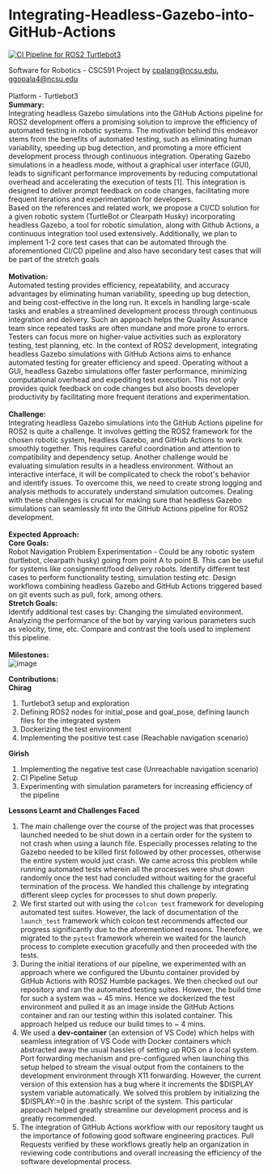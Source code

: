 # Integrating-Headless-Gazebo-into-GitHub-Actions
[![CI Pipeline for ROS2 Turtlebot3](https://github.com/chiragbheemaiah/Integrating-Headless-Gazebo-into-GitHub-Actions/actions/workflows/main.yml/badge.svg)](https://github.com/chiragbheemaiah/Integrating-Headless-Gazebo-into-GitHub-Actions/actions/workflows/main.yml)

Software for Robotics - CSC591 Project by cpalang@ncsu.edu, ggopala4@ncsu.edu <br><br>
Platform - Turtlebot3 <br>
**Summary:**<br>
Integrating headless Gazebo simulations into the GitHub Actions pipeline for ROS2 development offers a promising solution to improve the efficiency of automated testing in robotic systems. The motivation behind this endeavor stems from the benefits of automated testing, such as eliminating human variability, speeding up bug detection, and promoting a more efficient development process through continuous integration. Operating Gazebo simulations in a headless mode, without a graphical user interface (GUI), leads to significant performance improvements by reducing computational overhead and accelerating the execution of tests [1]. This integration is designed to deliver prompt feedback on code changes, facilitating more frequent iterations and experimentation for developers.
<br>
Based on the references and related work, we propose a CI/CD solution for a given robotic system (TurtleBot or Clearpath Husky) incorporating headless Gazebo, a tool for robotic simulation, along with Github Actions, a continuous integration tool used extensively. Additionally, we plan to implement 1-2 core test cases that can be automated through the aforementioned CI/CD pipeline and also have secondary test cases that will be part of the stretch goals
<br><br>
**Motivation:**<br>
Automated testing provides efficiency, repeatability, and accuracy advantages by eliminating human variability, speeding up bug detection, and being cost-effective in the long run. It excels in handling large-scale tasks and enables a streamlined development process through continuous integration and delivery. Such an approach helps the Quality Assurance team since repeated tasks are often mundane and more prone to errors. Testers can focus more on higher-value activities such as exploratory testing, test planning, etc. 
In the context of ROS2 development, integrating headless Gazebo simulations with GitHub Actions aims to enhance automated testing for greater efficiency and speed. Operating without a GUI, headless Gazebo simulations offer faster performance, minimizing computational overhead and expediting test execution. This not only provides quick feedback on code changes but also boosts developer productivity by facilitating more frequent iterations and experimentation.
<br><br>
**Challenge:**<br>
Integrating headless Gazebo simulations into the GitHub Actions pipeline for ROS2 is quite a challenge. It involves getting the ROS2 framework for the chosen robotic system, headless Gazebo, and GitHub Actions to work smoothly together. This requires careful coordination and attention to compatibility and dependency setup. Another challenge would be evaluating simulation results in a headless environment. Without an interactive interface, it will be complicated to check the robot's behavior and identify issues. To overcome this, we need to create strong logging and analysis methods to accurately understand simulation outcomes. Dealing with these challenges is crucial for making sure that headless Gazebo simulations can seamlessly fit into the GitHub Actions pipeline for ROS2 development.
<br><br>
**Expected Approach:**
<br>
**Core Goals:**<br>
Robot Navigation Problem Experimentation - Could be any robotic system (turtlebot, clearpath husky) going from point A to point B. This can be useful for systems like consignment/food delivery robots.
Identify different test cases to perform functionality testing, simulation testing etc.
Design workflows combining headless Gazebo and GitHub Actions triggered based on git events such as pull, fork, among others.
<br>
**Stretch Goals:**<br>
Identify additional test cases by:
Changing the simulated environment.
Analyzing the performance of the bot by varying various parameters such as velocity, time, etc.
Compare and contrast the tools used to implement this pipeline.
<br><br>
**Milestones:** <br>
![image](https://media.github.ncsu.edu/user/29852/files/10c28f83-f9dc-45e0-b0a7-5c105df9aa4f)


**Contributions:** <br>
**Chirag**
1. Turtlebot3 setup and exploration
2. Defining ROS2 nodes for initial_pose and goal_pose, defining launch files for the integrated system
3. Dockerizing the test environment
4. Implementing the positive test case (Reachable navigation scenario)

**Girish**
1. Implementing the negative test case (Unreachable navigation scenario)
2. CI Pipeline Setup
3. Experimenting with simulation parameters for increasing efficiency of the pipeline

**Lessons Learnt and Challenges Faced**
1. The main challenge over the course of the project was that processes launched needed to be shut down in a certain order for the system to not crash when using a launch file. Especially processes relating to the Gazebo needed to be killed first followed by other processes, otherwise the entire system would just crash. We came across this problem while running automated tests wherein all the processes were shut down randomly once the test had concluded without waiting for the graceful termination of the process. We handled this challenge by integrating different sleep cycles for processes to shut down properly.
2. We first started out with using the `colcon test` framework for developing automated test suites. However, the lack of documentation of the `launch_test` framework which colcon test recommends affected our progress significantly due to the aforementioned reasons. Therefore, we migrated to the `pytest` framework wherein we waited for the launch process to complete execution gracefully and then proceeded with the tests.
3. During the initial iterations of our pipeline, we experimented with an approach where we configured the Ubuntu container provided by GitHub Actions with ROS2 Humble packages. We then checked out our repository and ran the automated testing suites. However, the build time for such a system was ~ 45 mins. Hence we dockerized the test environment and pulled it as an image inside the GitHub Actions container and ran our testing within this isolated container. This approach helped us reduce our build times to ~ 4 mins.
4. We used a **dev-container** (an extension of VS Code) which helps with seamless integration of VS Code with Docker containers which abstracted away the usual hassles of setting up ROS on a local system. Port forwarding mechanism and pre-configured when launching this setup helped to stream the visual output from the containers to the development environment through X11 forwarding. However, the current version of this extension has a bug where it increments the $DISPLAY system variable automatically. We solved this problem by initializing the $DISPLAY:=0 in the .bashrc script of the system. This particular approach helped greatly streamline our development process and is greatly recommended.
5. The integration of GitHub Actions workflow with our repository taught us the importance of following good software engineering practices. Pull Requests verified by these workflows greatly help an organization in reviewing code contributions and overall increasing the efficiency of the software developmental process.



